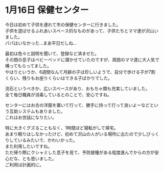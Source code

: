 # 1月16日 保健センター

今日は初めて子供を連れて市の保健センターに行きました。  
子供を遊ばせるふれあいスペース的なものがあって、子供たちとママ達が沢山いました。  
パパはいなかった…まあ平日だしね…

最初は色々と説明を聞いて、登録など済ませた。  
その間の息子はベビーベッドに寝かせていたのですが、周囲のママ達に大人気で構ってもらってました。  
やはりというか、6週間なんて月齢の子は珍しいようで、自分で歩ける子が7割くらい、残りもお座りくらいはできる子ばかりでした。

流石というべきか、広いスペースがあり、おもちゃ類も充実していました。  
全て毎日職員が消毒しているとのことで、安心ですね。

センターにはお古の洋服を置いて行って、勝手に持って行って良いよーなどという互助システムもありました。  
これはお世話になりたい。

特に大きくグズることもなく、1時間ほど寝転がして帰宅。  
あまり眠りはしなかったけど、初めて沢山の人がいる場所に出たので少しびっくりしているみたいで、かわいかった。  
また利用したいですね。  
ただ帰り際にクシャミした息子を見て、予防接種がある程度進んでからの方が安心だな、とも思いました。  
ご利用は計画的に。
